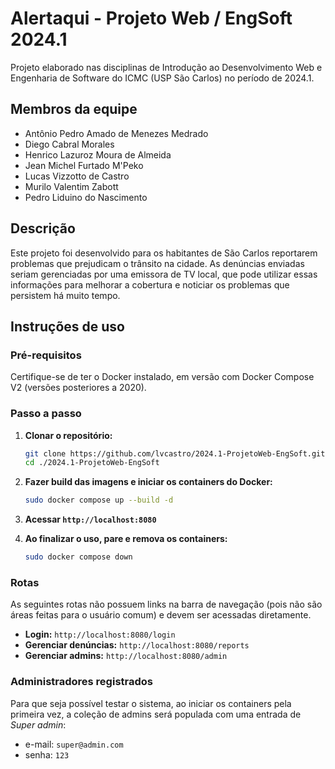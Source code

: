 # Alertaqui - Projeto Web / EngSoft 2024.1

Projeto elaborado nas disciplinas de Introdução ao Desenvolvimento Web e Engenharia de Software do ICMC (USP São Carlos) no período de 2024.1.

## Membros da equipe

- Antônio Pedro Amado de Menezes Medrado
- Diego Cabral Morales
- Henrico Lazuroz Moura de Almeida
- Jean Michel Furtado M'Peko
- Lucas Vizzotto de Castro
- Murilo Valentim Zabott
- Pedro Liduino do Nascimento

## Descrição

Este projeto foi desenvolvido para os habitantes de São Carlos reportarem problemas que prejudicam o trânsito na cidade. As denúncias enviadas seriam gerenciadas por uma emissora de TV local, que pode utilizar essas informações para melhorar a cobertura e noticiar os problemas que persistem há muito tempo.

## Instruções de uso

### Pré-requisitos

Certifique-se de ter o Docker instalado, em versão com Docker Compose V2 (versões posteriores a 2020).

### Passo a passo

1. **Clonar o repositório:**

   ```sh
   git clone https://github.com/lvcastro/2024.1-ProjetoWeb-EngSoft.git
   cd ./2024.1-ProjetoWeb-EngSoft
   ```

2. **Fazer build das imagens e iniciar os containers do Docker:**

   ```sh
   sudo docker compose up --build -d
   ```

3. **Acessar `http://localhost:8080`**

4. **Ao finalizar o uso, pare e remova os containers:**

   ```sh
   sudo docker compose down
   ```

### Rotas

As seguintes rotas não possuem links na barra de navegação (pois não são áreas feitas para o usuário comum) e devem ser acessadas diretamente.

- **Login:** `http://localhost:8080/login`
- **Gerenciar denúncias:** `http://localhost:8080/reports`
- **Gerenciar admins:** `http://localhost:8080/admin`

### Administradores registrados

Para que seja possível testar o sistema, ao iniciar os containers pela primeira vez, a coleção de admins será populada com uma entrada de _Super admin_:

- e-mail: `super@admin.com`
- senha: `123`
